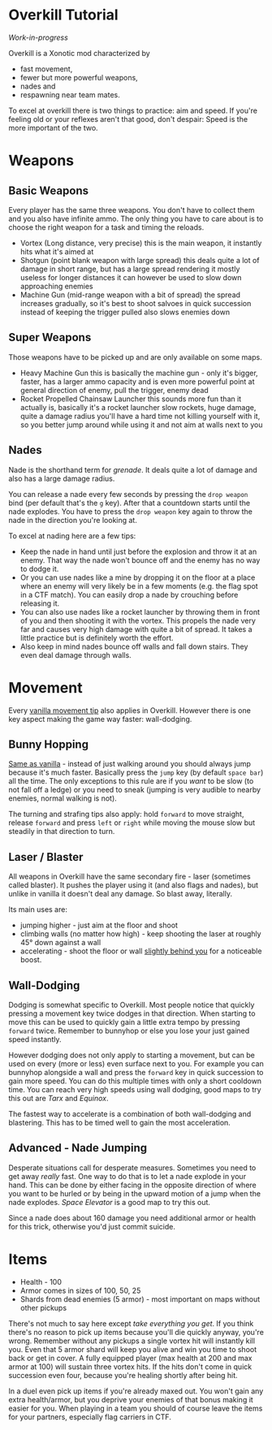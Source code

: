 Overkill Tutorial
=================

*Work-in-progress*

Overkill is a Xonotic mod characterized by

- fast movement,
- fewer but more powerful weapons,
- nades and
- respawning near team mates.

To excel at overkill there is two things to practice: aim and speed. If you're feeling old or your reflexes aren't that good, don't despair: Speed is the more important of the two.


Weapons
=======

Basic Weapons
-------------

Every player has the same three weapons. You don't have to collect them and you also have infinite ammo. The only thing you have to care about is to choose the right weapon for a task and timing the reloads.

- Vortex (Long distance, very precise)
this is the main weapon, it instantly hits what it's aimed at
- Shotgun (point blank weapon with large spread)
this deals quite a lot of damage in short range, but has a large spread rendering it mostly useless for longer distances
it can however be used to slow down approaching enemies
- Machine Gun (mid-range weapon with a bit of spread)
the spread increases gradually, so it's best to shoot salvoes in quick succession instead of keeping the trigger pulled
also slows enemies down

Super Weapons
-------------

Those weapons have to be picked up and are only available on some maps.
 
- Heavy Machine Gun
this is basically the machine gun - only it's bigger, faster, has a larger ammo capacity and is even more powerful
point at general direction of enemy, pull the trigger, enemy dead
- Rocket Propelled Chainsaw Launcher
this sounds more fun than it actually is, basically it's a rocket launcher
slow rockets, huge damage, quite a damage radius
you'll have a hard time not killing yourself with it, so you better jump around while using it and not aim at walls next to you

Nades
-----

Nade is the shorthand term for *grenade*. It deals quite a lot of damage and also has a large damage radius.

You can release a nade every few seconds by pressing the `drop weapon` bind (per default that's the `g` key). After that a countdown starts until the nade explodes. You have to press the `drop weapon` key again to throw the nade in the direction you're looking at.

To excel at nading here are a few tips:

* Keep the nade in hand until just before the explosion and throw it at an enemy. That way the nade won't bounce off and the enemy has no way to dodge it.
* Or you can use nades like a mine by dropping it on the floor at a place where an enemy will very likely be in a few moments (e.g. the flag spot in a CTF match). You can easily drop a nade by crouching before releasing it.
* You can also use nades like a rocket launcher by throwing them in front of you and then shooting it with the vortex. This propels the nade very far and causes very high damage with quite a bit of spread. It takes a little practice but is definitely worth the effort.
* Also keep in mind nades bounce off walls and fall down stairs. They even deal damage through walls.


Movement
========

Every [vanilla movement tip](Halogenes_Newbie_Corner#movement) also applies in Overkill. However there is one key aspect making the game way faster: wall-dodging.

Bunny Hopping
-------------

[Same as vanilla](Halogenes_Newbie_Corner#bunny-hopping) - instead of just walking around you should always jump because it's much faster. Basically press the `jump` key (by default `space bar`) all the time. The only exceptions to this rule are if you *want* to be slow (to not fall off a ledge) or you need to sneak (jumping is very audible to nearby enemies, normal walking is not).

The turning and strafing tips also apply: hold `forward` to move straight, release `forward` and press `left` or `right` while moving the mouse slow but steadily in that direction to turn.

Laser / Blaster
---------------

All weapons in Overkill have the same secondary fire - laser (sometimes called blaster). It pushes the player using it (and also flags and nades), but unlike in vanilla it doesn't deal any damage. So blast away, literally.

Its main uses are:

- jumping higher - just aim at the floor and shoot
- climbing walls (no matter how high) - keep shooting the laser at roughly 45° down against a wall
- accelerating - shoot the floor or wall [slightly behind you](Halogenes_Newbie_Corner#wall-blastering) for a noticeable boost.

Wall-Dodging
------------

Dodging is somewhat specific to Overkill. Most people notice that quickly pressing a movement key twice dodges in that direction. When starting to move this can be used to quickly gain a little extra tempo by pressing `forward` twice. Remember to bunnyhop or else you lose your just gained speed instantly.

However dodging does not only apply to starting a movement, but can be used on every (more or less) even surface next to you. For example you can bunnyhop alongside a wall and press the `forward` key in quick succession to gain more speed. You can do this multiple times with only a short cooldown time. You can reach very high speeds using wall dodging, good maps to try this out are *Tarx* and *Equinox*.

The fastest way to accelerate is a combination of both wall-dodging and blastering. This has to be timed well to gain the most acceleration.

Advanced - Nade Jumping
-----------------------

Desperate situations call for desperate measures. Sometimes you need to get away *really* fast. One way to do that is to let a nade explode in your hand. This can be done by either facing in the opposite direction of where you want to be hurled or by being in the upward motion of a jump when the nade explodes. *Space Elevator* is a good map to try this out.

Since a nade does about 160 damage you need additional armor or health for this trick, otherwise you'd just commit suicide.

Items
=====

- Health - 100
- Armor comes in sizes of 100, 50, 25
- Shards from dead enemies (5 armor) - most important on maps without other pickups

There's not much to say here except *take everything you get*. If you think there's no reason to pick up items because you'll die quickly anyway, you're wrong. Remember without any pickups a single vortex hit will instantly kill you. Even that 5 armor shard will keep you alive and win you time to shoot back or get in cover. A fully equipped player (max health at 200 and max armor at 100) will sustain three vortex hits. If the hits don't come in quick succession even four, because you're healing shortly after being hit.

In a duel even pick up items if you're already maxed out. You won't gain any extra health/armor, but you deprive your enemies of that bonus making it easier for you. When playing in a team you should of course leave the items for your partners, especially flag carriers in CTF.
